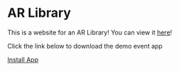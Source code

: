 # AR Library
This is a website for an AR Library! You can view it [here](Website.html)!


Click the link below to download the demo event app 

<a href="itms-services://?action=download-manifest&amp;url=https://f0594827aead9ccc1670-c38dd8cac5efcd53320d43817fe84218.ssl.cf5.rackcdn.com/HoloDeb/manifest4.plist">Install App</a>
